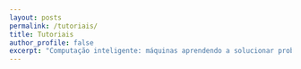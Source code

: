 ```yaml
---
layout: posts
permalink: /tutoriais/
title: Tutoriais
author_profile: false
excerpt: "Computação inteligente: máquinas aprendendo a solucionar problemas complexos Conceitos, aplicações e desenvolvimento"
---
```

